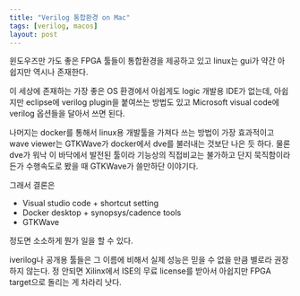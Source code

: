 ```yaml
---
title: "Verilog 통합환경 on Mac"
tags: [verilog, macos]
layout: post
---
```


윈도우즈만 가도 좋은 FPGA 툴들이 통합환경을 제공하고 있고 linux는 gui가 약간 아쉽지만 역시나 존재한다.

이 세상에 존재하는 가장 좋은 OS 환경에서 아쉽게도 logic 개발용 IDE가 없는데, 아쉽지만 eclipse에 verilog plugin을 붙여쓰는 방법도 있고 Microsoft visual code에 verilog 옵션들을 달아서 쓰면 된다.

나머지는 docker를 통해서 linux용 개발툴을 가져다 쓰는 방법이 가장 효과적이고 wave viewer는 GTKWave가 docker에서 dve를 불러내는 것보단 나은 듯 하다. 물론 dve가 워낙 이 바닥에서 발전된 툴이라 기능상의 직접비교는 불가하고 단지 묵직함이라든가 수행속도로 봤을 때 GTKWave가 쓸만하단 이야기다.

그래서 결론은

- Visual studio code + shortcut setting
- Docker desktop + synopsys/cadence tools
- GTKWave

정도면 소소하게 뭔가 일을 할 수 있다.

iverilog나 공개용 툴들은 그 이름에 비해서 실제 성능은 믿을 수 없을 만큼 별로라 권장하지 않는다. 정 안되면 Xilinx에서 ISE의 무료 license를 받아서 아쉽지만 FPGA target으로 돌리는 게 차라리 낫다. 